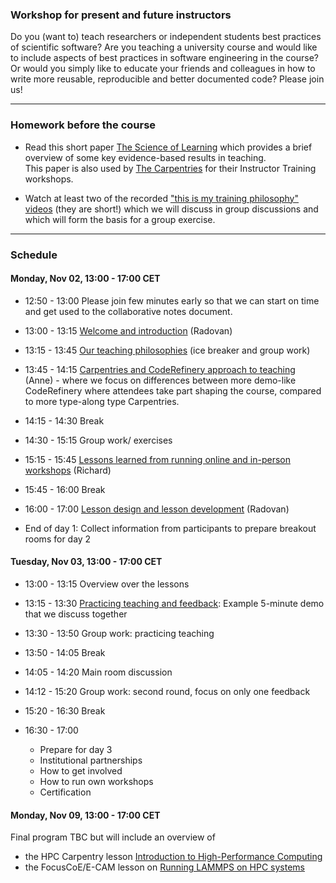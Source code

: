 

### Workshop for present and future instructors

Do you (want to) teach researchers or independent students best practices of
scientific software?  Are you teaching a university course and would like to
include aspects of best practices in software engineering in the course?  Or
would you simply like to educate your friends and colleagues in how to write
more reusable, reproducible and better documented code? Please join us!

---

### Homework before the course

- Read this short paper 
  [The Science of Learning](https://carpentries.github.io/instructor-training/files/papers/science-of-learning-2015.pdf) 
  which provides a brief overview of some key evidence-based results in teaching.  
  This paper is also used by [The Carpentries](https://carpentries.org/) for their Instructor Training workshops.

- Watch at least two of the recorded
  ["this is my training philosophy" videos](https://www.youtube.com/playlist?list=PLpLblYHCzJAAHF89P-GCjEXWC8CF-7nhX)
  (they are short!)
  which we will
  discuss in group discussions and which will form the basis for a group
  exercise.

---

### Schedule

#### Monday, Nov 02, 13:00 - 17:00 CET

- 12:50 - 13:00
  Please join few minutes early so that we can start on time and get used to the collaborative notes
  document.

- 13:00 - 13:15
  [Welcome and introduction](https://coderefinery.github.io/instructor-training/01-intro/)
  (Radovan)

- 13:15 - 13:45
  [Our teaching philosophies](https://coderefinery.github.io/instructor-training/02-teaching-philosophies/)
  (ice breaker and group work)

- 13:45 - 14:15
  [Carpentries and CodeRefinery approach to teaching](https://coderefinery.github.io/instructor-training/03-teaching-style/)
  (Anne) - where we focus on differences between more demo-like CodeRefinery where
  attendees take part shaping the course, compared to more type-along type Carpentries.

- 14:15 - 14:30
  Break

- 14:30 - 15:15
  Group work/ exercises

- 15:15 - 15:45
  [Lessons learned from running online and in-person workshops](https://coderefinery.github.io/instructor-training/04-running-workshops/)
  (Richard)

- 15:45 - 16:00
  Break

- 16:00 - 17:00
  [Lesson design and lesson development](https://coderefinery.github.io/instructor-training/05-lesson-design/)
  (Radovan)

- End of day 1: Collect information from participants to prepare breakout rooms for day 2


#### Tuesday, Nov 03, 13:00 - 17:00 CET

- 13:00 - 13:15
  Overview over the lessons

- 13:15 - 13:30
  [Practicing teaching and feedback](https://coderefinery.github.io/instructor-training/06-teaching/):
  Example 5-minute demo that we discuss together

- 13:30 - 13:50
  Group work: practicing teaching

- 13:50 - 14:05
  Break

- 14:05 - 14:20
  Main room discussion

- 14:12 - 15:20
  Group work: second round, focus on only one feedback

- 15:20 - 16:30
  Break

- 16:30 - 17:00
  - Prepare for day 3
  - Institutional partnerships
  - How to get involved
  - How to run own workshops
  - Certification

#### Monday, Nov 09, 13:00 - 17:00 CET
Final program TBC but will include an overview of
- the HPC Carpentry lesson [Introduction to High-Performance Computing](https://hpc-carpentry.github.io/hpc-intro/)
- the FocusCoE/E-CAM lesson on [Running LAMMPS on HPC systems](https://fzj-jsc.github.io/tuning_lammps/)
